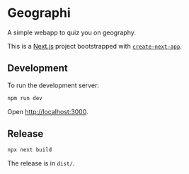 # Geographi

A simple webapp to quiz you on geography.

This is a [Next.js](https://nextjs.org/) project bootstrapped with [`create-next-app`](https://github.com/vercel/next.js/tree/canary/packages/create-next-app).

## Development

To run the development server:

```bash
npm run dev
```

Open [http://localhost:3000](http://localhost:3000).

## Release

```bash
npx next build
```

The release is in `dist/`.
